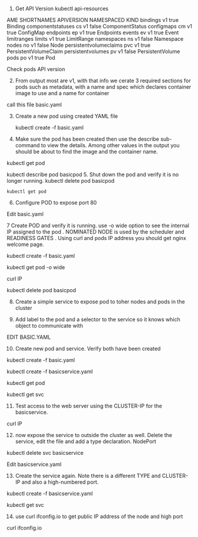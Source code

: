 1. Get API Version
	kubectl api-resources

AME                              SHORTNAMES   APIVERSION                             NAMESPACED   KIND
bindings                                       v1                                     true         Binding
componentstatuses                 cs           v1                                     false        ComponentStatus
configmaps                        cm           v1                                     true         ConfigMap
endpoints                         ep           v1                                     true         Endpoints
events                            ev           v1                                     true         Event
limitranges                       limits       v1                                     true         LimitRange
namespaces                        ns           v1                                     false        Namespace
nodes                             no           v1                                     false        Node
persistentvolumeclaims            pvc          v1                                     true         PersistentVolumeClaim
persistentvolumes                 pv           v1                                     false        PersistentVolume
pods                              po           v1                                     true         Pod


   Check pods API version

2. From output most are v1, with that info we cerate 3 required sections for pods such as metadata, with a name and spec which declares container image to use and a name for container

call this file basic.yaml

3. Create a new pod using created YAML file

   kubectl create -f basic.yaml

4. Make sure the pod has been created then use the describe sub-command to view the details. Among other values in the output you should be about to find the image and the container name.

kubectl get pod

kubectl describe pod basicpod
5. Shut down the pod and verify it is no longer running.
    kubectl delete pod basicpod

    kubectl get pod

6. Configure POD to expose port 80

Edit basic.yaml

7 Create POD and verify it is running. use -o wide option to see the internal IP assigned to the pod . NOMINATED NODE is used by the scheduler and READINESS GATES . Using curl and pods IP address you should get nginx welcome page.

kubectl create -f basic.yaml

kubectl get pod -o wide

curl IP

kubectl delete pod basicpod

8. Create a simple service to expose pod to toher nodes and pods in the cluster

9. Add label to the pod and a selector to the service so it knows which object to communicate with

EDIT BASIC.YAML

10. Create new pod and service. Verify both have been created

kubectl create -f basic.yaml

kubectl create -f basicservice.yaml

kubectl get pod

kubectl get svc

11. Test access to the web server using the CLUSTER-IP for the basicservice.

   curl IP

 12.   now expose the service to outside the cluster as well. Delete the service, edit the file and add a type declaration. NodePort

 kubectl delete svc basicservice

 Edit basicservice.yaml

13. Create the service again. Note there is a different TYPE and CLUSTER-IP and also a high-numbered port.

 kubectl create -f basicservice.yaml

 kubectl get svc


14. use curl ifconfig.io to get public IP address of the node and high port 

curl ifconfig.io


